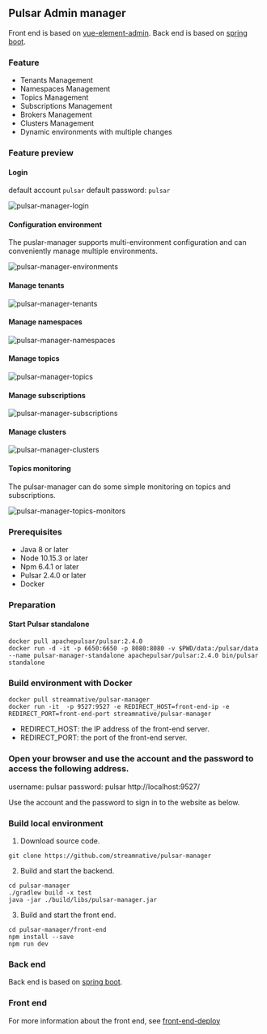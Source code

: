 ## Pulsar Admin manager

Front end is based on [vue-element-admin](https://panjiachen.github.io/vue-element-admin/#/dashboard).
Back end is based on [spring boot](https://github.com/spring-projects/spring-boot).

### Feature

* Tenants Management
* Namespaces Management
* Topics Management
* Subscriptions Management
* Brokers Management
* Clusters Management
* Dynamic environments with multiple changes

### Feature preview

#### Login

default account `pulsar` default password: `pulsar`

![pulsar-manager-login](docs/img/pulsar-manager-login.gif)

#### Configuration environment

The puslar-manager supports multi-environment configuration and can conveniently manage multiple environments.

![pulsar-manager-environments](docs/img/pulsar-manager-environments.gif)

#### Manage tenants

![pulsar-manager-tenants](docs/img/pulsar-manager-tenants.gif)


#### Manage namespaces

![pulsar-manager-namespaces](docs/img/pulsar-manager-namespaces.gif)

#### Manage topics

![pulsar-manager-topics](docs/img/pulsar-manager-topics.gif)


#### Manage subscriptions

![pulsar-manager-subscriptions](docs/img/pulsar-manager-subscriptions.gif)

#### Manage clusters

![pulsar-manager-clusters](docs/img/pulsar-manager-clusters.gif)


#### Topics monitoring

The pulsar-manager can do some simple monitoring on topics and subscriptions.

![pulsar-manager-topics-monitors](docs/img/pulsar-manager-topics-monitors.gif)


### Prerequisites
* Java 8 or later
* Node 10.15.3 or later
* Npm 6.4.1 or later
* Pulsar 2.4.0 or later
* Docker

### Preparation

#### Start Pulsar standalone

```
docker pull apachepulsar/pulsar:2.4.0
docker run -d -it -p 6650:6650 -p 8080:8080 -v $PWD/data:/pulsar/data --name pulsar-manager-standalone apachepulsar/pulsar:2.4.0 bin/pulsar standalone
```

### Build environment with Docker

```
docker pull streamnative/pulsar-manager
docker run -it  -p 9527:9527 -e REDIRECT_HOST=front-end-ip -e REDIRECT_PORT=front-end-port streamnative/pulsar-manager
```
* REDIRECT_HOST: the IP address of the front-end server.
* REDIRECT_PORT: the port of the front-end server.

### Open your browser and use the account and the password to access the following address.

username: pulsar
password: pulsar
http://localhost:9527/

Use the account and the password to sign in to the website as below.

### Build local environment

1. Download source code.

```
git clone https://github.com/streamnative/pulsar-manager
```

2. Build and start the backend.
```
cd pulsar-manager
./gradlew build -x test
java -jar ./build/libs/pulsar-manager.jar
```

3. Build and start the front end.

```
cd pulsar-manager/front-end
npm install --save
npm run dev
```


### Back end
Back end is based on [spring boot](https://github.com/spring-projects/spring-boot).


### Front end

For more information about the front end, see [front-end-deploy](https://github.com/streamnative/pulsar-manager/blob/master/front-end/README.md)

